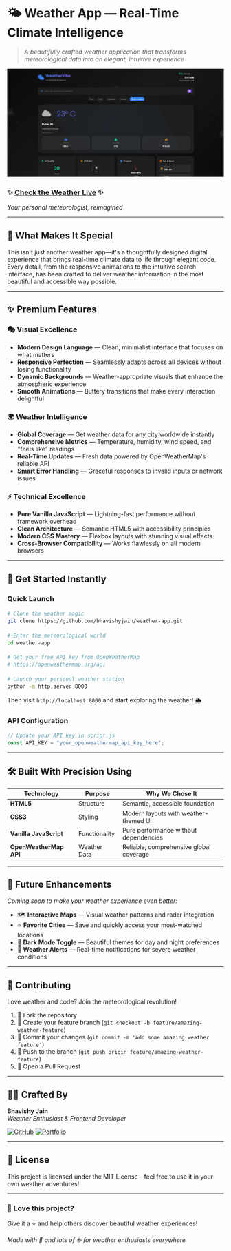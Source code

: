 # 🌤️ Weather App — Real-Time Climate Intelligence

> _A beautifully crafted weather application that transforms meteorological data into an elegant, intuitive experience_

![Weather App Showcase](/images/1.png)

### ✨ **[Check the Weather Live](https://bhavishyjain.github.io/weather-app)** ✨

_Your personal meteorologist, reimagined_

---

## 🎨 **What Makes It Special**

This isn't just another weather app—it's a thoughtfully designed digital experience that brings real-time climate data to life through elegant code. Every detail, from the responsive animations to the intuitive search interface, has been crafted to deliver weather information in the most beautiful and accessible way possible.

---

## ✨ **Premium Features**

### 🎭 **Visual Excellence**

- **Modern Design Language** — Clean, minimalist interface that focuses on what matters
- **Responsive Perfection** — Seamlessly adapts across all devices without losing functionality
- **Dynamic Backgrounds** — Weather-appropriate visuals that enhance the atmospheric experience
- **Smooth Animations** — Buttery transitions that make every interaction delightful

### 🌍 **Weather Intelligence**

- **Global Coverage** — Get weather data for any city worldwide instantly
- **Comprehensive Metrics** — Temperature, humidity, wind speed, and "feels like" readings
- **Real-Time Updates** — Fresh data powered by OpenWeatherMap's reliable API
- **Smart Error Handling** — Graceful responses to invalid inputs or network issues

### ⚡ **Technical Excellence**

- **Pure Vanilla JavaScript** — Lightning-fast performance without framework overhead
- **Clean Architecture** — Semantic HTML5 with accessibility principles
- **Modern CSS Mastery** — Flexbox layouts with stunning visual effects
- **Cross-Browser Compatibility** — Works flawlessly on all modern browsers

---

## 🚀 **Get Started Instantly**

### Quick Launch

```bash
# Clone the weather magic
git clone https://github.com/bhavishyjain/weather-app.git

# Enter the meteorological world
cd weather-app

# Get your free API key from OpenWeatherMap
# https://openweathermap.org/api

# Launch your personal weather station
python -m http.server 8000
```

Then visit `http://localhost:8000` and start exploring the weather! 🌦️

### API Configuration

```javascript
// Update your API key in script.js
const API_KEY = "your_openweathermap_api_key_here";
```

---

## 🛠️ **Built With Precision Using**

| Technology             | Purpose       | Why We Chose It                         |
| ---------------------- | ------------- | --------------------------------------- |
| **HTML5**              | Structure     | Semantic, accessible foundation         |
| **CSS3**               | Styling       | Modern layouts with weather-themed UI   |
| **Vanilla JavaScript** | Functionality | Pure performance without dependencies   |
| **OpenWeatherMap API** | Weather Data  | Reliable, comprehensive global coverage |

---

## 🔮 **Future Enhancements**

_Coming soon to make your weather experience even better:_

- 🗺️ **Interactive Maps** — Visual weather patterns and radar integration
- ⭐ **Favorite Cities** — Save and quickly access your most-watched locations
- 🌙 **Dark Mode Toggle** — Beautiful themes for day and night preferences
- 🚨 **Weather Alerts** — Real-time notifications for severe weather conditions

---

## 🤝 **Contributing**

Love weather and code? Join the meteorological revolution!

1. 🍴 Fork the repository
2. 🌿 Create your feature branch (`git checkout -b feature/amazing-weather-feature`)
3. 💫 Commit your changes (`git commit -m 'Add some amazing weather feature'`)
4. 🚀 Push to the branch (`git push origin feature/amazing-weather-feature`)
5. 🎉 Open a Pull Request

---

## 👨‍💻 **Crafted By**

**Bhavishy Jain**  
_Weather Enthusiast & Frontend Developer_

[![GitHub](https://img.shields.io/badge/GitHub-@bhavishyjain-181717?style=for-the-badge&logo=github)](https://github.com/bhavishyjain)
[![Portfolio](https://img.shields.io/badge/Portfolio-Visit_Now-4A90E2?style=for-the-badge&logo=safari)](https://bhavishyjain.vercel.app/)

---

## 📜 **License**

This project is licensed under the MIT License - feel free to use it in your own weather adventures!

---

### 🌟 **Love this project?**

Give it a ⭐ and help others discover beautiful weather experiences!

_Made with 💙 and lots of ☕ for weather enthusiasts everywhere_
